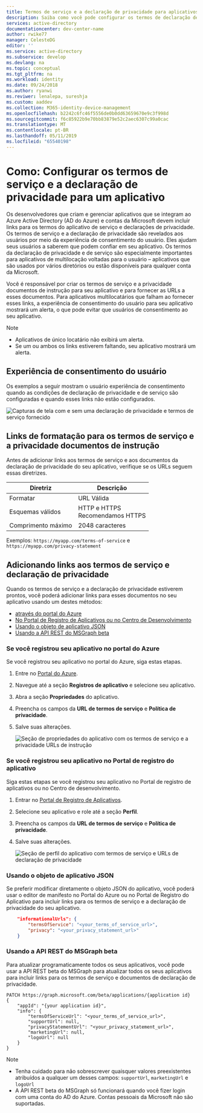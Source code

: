 ```yaml
---
title: Termos de serviço e a declaração de privacidade para aplicativos | Azure
description: Saiba como você pode configurar os termos de declaração de privacidade e de serviço de aplicativo registrado para usar o AD do Azure.
services: active-directory
documentationcenter: dev-center-name
author: rwike77
manager: CelesteDG
editor: ''
ms.service: active-directory
ms.subservice: develop
ms.devlang: na
ms.topic: conceptual
ms.tgt_pltfrm: na
ms.workload: identity
ms.date: 09/24/2018
ms.author: ryanwi
ms.reviwer: lenalepa, sureshja
ms.custom: aaddev
ms.collection: M365-identity-device-management
ms.openlocfilehash: b2242c6fc46f5556de0b0dd63659670e9c3f998d
ms.sourcegitcommit: f6c85922b9e70bb83879e52c2aec6307c99a0cac
ms.translationtype: MT
ms.contentlocale: pt-BR
ms.lasthandoff: 05/11/2019
ms.locfileid: "65540198"
---
```

# <a name="how-to-configure-terms-of-service-and-privacy-statement-for-an-app"></a>Como: Configurar os termos de serviço e a declaração de privacidade para um aplicativo

Os desenvolvedores que criam e gerenciar aplicativos que se integram ao Azure Active Directory (AD do Azure) e contas da Microsoft devem incluir links para os termos do aplicativo de serviço e declarações de privacidade. Os termos de serviço e a declaração de privacidade são revelados aos usuários por meio da experiência de consentimento do usuário. Eles ajudam seus usuários a saberem que podem confiar em seu aplicativo. Os termos da declaração de privacidade e de serviço são especialmente importantes para aplicativos de multilocação voltadas para o usuário – aplicativos que são usados por vários diretórios ou estão disponíveis para qualquer conta da Microsoft.

Você é responsável por criar os termos de serviço e a privacidade documentos de instrução para seu aplicativo e para fornecer as URLs a esses documentos. Para aplicativos multilocatários que falham ao fornecer esses links, a experiência de consentimento do usuário para seu aplicativo mostrará um alerta, o que pode evitar que usuários de consentimento ao seu aplicativo.

> [!NOTE]
> * Aplicativos de único locatário não exibirá um alerta.
> * Se um ou ambos os links estiverem faltando, seu aplicativo mostrará um alerta.

## <a name="user-consent-experience"></a>Experiência de consentimento do usuário

Os exemplos a seguir mostram o usuário experiência de consentimento quando as condições de declaração de privacidade e de serviço são configuradas e quando esses links não estão configurados.

![Capturas de tela com e sem uma declaração de privacidade e termos de serviço fornecido](./media/howto-add-terms-of-service-privacy-statement/user-consent-exp-privacy-statement-terms-service.png)

## <a name="formatting-links-to-the-terms-of-service-and-privacy-statement-documents"></a>Links de formatação para os termos de serviço e a privacidade documentos de instrução

Antes de adicionar links aos termos de serviço e aos documentos da declaração de privacidade do seu aplicativo, verifique se os URLs seguem essas diretrizes.

| Diretriz     | Descrição                           |
|---------------|---------------------------------------|
| Formatar        | URL Válida                             |
| Esquemas válidos | HTTP e HTTPS<br/>Recomendamos HTTPS |
| Comprimento máximo    | 2048 caracteres                       |

Exemplos: `https://myapp.com/terms-of-service` e `https://myapp.com/privacy-statement`

## <a name="adding-links-to-the-terms-of-service-and-privacy-statement"></a>Adicionando links aos termos de serviço e declaração de privacidade

Quando os termos de serviço e a declaração de privacidade estiverem prontos, você poderá adicionar links para esses documentos no seu aplicativo usando um destes métodos:

* [ através do portal do Azure ](#registered-in-azure-portal)
* [ No Portal de Registro de Aplicativos ou no Centro de Desenvolvimento ](#registered-in-app-reg-portal)
* [ Usando o objeto de aplicativo JSON ](#app-object-json)
* [ Usando a API REST do MSGraph beta ](#msgraph-beta-rest-api)

### <a name="registered-in-azure-portal"></a>Se você registrou seu aplicativo no portal do Azure

Se você registrou seu aplicativo no portal do Azure, siga estas etapas.

1. Entre no [Portal do Azure](https://portal.azure.com/).
2. Navegue até a seção **Registros de aplicativo** e selecione seu aplicativo.
3. Abra a seção **Propriedades** do aplicativo.
4. Preencha os campos da **URL de termos de serviço** e **Política de privacidade**.
5. Salve suas alterações.

    ![Seção de propriedades do aplicativo com os termos de serviço e a privacidade URLs de instrução](./media/howto-add-terms-of-service-privacy-statement/azure-portal-terms-service-privacy-statement-urls.png)

### <a name="registered-in-app-reg-portal"></a>Se você registrou seu aplicativo no Portal de registro do aplicativo

Siga estas etapas se você registrou seu aplicativo no Portal de registro de aplicativos ou no Centro de desenvolvimento.

1. Entrar no [Portal de Registro de Aplicativos](https://apps.dev.microsoft.com/).
2. Selecione seu aplicativo e role até a seção **Perfil**.
3. Preencha os campos da **URL de termos de serviço** e **Política de privacidade**.
4. Salve suas alterações.

    ![Seção de perfil do aplicativo com termos de serviço e URLs de declaração de privacidade](./media/howto-add-terms-of-service-privacy-statement/app-registration-portal-profile-terms-service-privacy-statement-urls.png)

### <a name="app-object-json"> </a> Usando o objeto de aplicativo JSON

Se preferir modificar diretamente o objeto JSON do aplicativo, você poderá usar o editor de manifesto no Portal do Azure ou no Portal de Registro do Aplicativo para incluir links para os termos de serviço e a declaração de privacidade do seu aplicativo.

```json
    "informationalUrls": { 
        "termsOfService": "<your_terms_of_service_url>", 
        "privacy": "<your_privacy_statement_url>" 
    }
```

### <a name="msgraph-beta-rest-api"> </a> Usando a API REST do MSGraph beta

Para atualizar programaticamente todos os seus aplicativos, você pode usar a API REST beta do MSGraph para atualizar todos os seus aplicativos para incluir links para os termos de serviço e documentos de declaração de privacidade.

```
PATCH https://graph.microsoft.com/beta/applications/{application id}
{ 
    "appId": "{your application id}", 
    "info": { 
        "termsOfServiceUrl": "<your_terms_of_service_url>", 
        "supportUrl": null, 
        "privacyStatementUrl": "<your_privacy_statement_url>", 
        "marketingUrl": null, 
        "logoUrl": null 
    }
}
```

> [!NOTE]
> * Tenha cuidado para não sobrescrever quaisquer valores preexistentes atribuídos a qualquer um desses campos: `supportUrl`, `marketingUrl` e `logoUrl`
> * A API REST beta do MSGraph só funcionará quando você fizer login com uma conta do AD do Azure. Contas pessoais da Microsoft não são suportadas.
